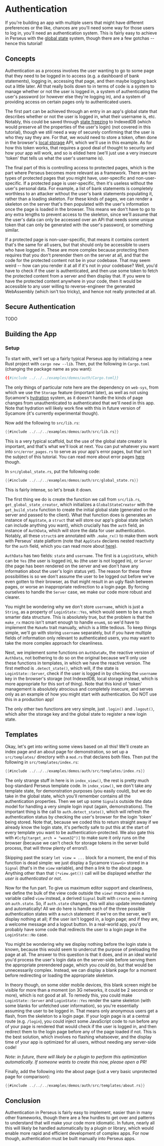 # Authentication

If you're building an app with multiple users that might have different preferences or the like, chances are you'll need some way for those users to log in, you'll need an authentication system. This is fairly easy to achieve in Perseus with the [global state](:reference/state/global) system, though there are a few gotchas -- hence this tutorial!

## Concepts

Authentication as a process involves the user wanting to go to some page that they need to be logged in to access (e.g. a dashboard of bank statements), logging in, accessing that page, and then maybe logging back out a little later. All that really boils down to in terms of code is a system to manage whether or not the user is logged in, a system of authenticating the user's password (or however else they're logging in), and a system of providing access on certain pages only to authenticated users.

The first part can be achieved through an entry in an app's global state that describes whether or not the user is logged in, what their username is, etc. Notably, this could be saved through [state freezing](:reference/state/freezing) to IndexedDB (which would preserve all the properties of the user's login) (not covered in this tutorial), though we still need a way of securely confirming that the user is who they say they are. For that, we would need to store a token, often done in the browser's [local storage](TODO) API, which we'll use in this example. As for how this token works, that requires a good deal of thought to security and how your app will work, and so is elided here (we'll just use a very insecure 'token' that tells us what the user's username is).

The final part of this is controlling access to protected pages, which is the part where Perseus becomes more relevant as a framework. There are two types of protected pages that you might have, user-specific and non-user-specific. If a protected page is user-specific, then it's useless without the user's personal data. For example, a list of bank statements is completely worthless to an attacker without the user's bank statements populating it, rather than a loading skeleton. For these kinds of pages, we can render a skeleton on the server that's then populated with the user's information once the page is loaded in the browser. This means we don't have to go to any extra lengths to prevent access to the skeleton, since we'll assume that the user's data can only be accessed over an APi that needs some unique token that can only be generated with the user's password, or something similar.

If a protected page is non-user-specific, that means it contains content that's the same for all users, but that should only be accessible to users who have logged in. These are more complex because protecting them requires that you don't prerender them on the server at all, and that the code for the protected content not be in your codebase. That may seem weird -- how can you render it at all if it's not in your codebase? Well, you'd have to check if the user is authenticated, and then use some token to fetch the protected content from a server and then display that. If you were to have the protected content anywhere in your code, then it would be accessible to any user willing to reverse-engineer the generated WebAssembly (which isn't too tricky), and hence not really protected at all.

## Secure Authentication

TODO

## Building the App

### Setup

To start with, we'll set up a fairly typical Perseus app by initializing a new Rust project with `cargo new --lib`. Then, put the following in `Cargo.toml` (changing the package name as you want):

```toml
{{#include ../../../examples/demos/auth/Cargo.toml}}
```

The only things of particular note here are the dependency on `web-sys`, from which we use the `Storage` feature (important later), as well as not using Sycamore's [hydration](:reference/hydration) system, as it doesn't handle the kinds of page changes from unauthenticated to authenticated that we'll need in this app. Note that hydration will likely work fine with this in future version of Sycamore (it's currently experimental though).

Now add the following to `src/lib.rs`:

```rust
{{#include ../../../examples/demos/auth/src/lib.rs}}
```

This is a very typical scaffold, but the use of the global state creator is important, and that's what we'll look at next. You can put whatever you want into `src/error_pages.rs` to serve as your app's error pages, but that isn't the subject of this tutorial. You can read more about error pages [here](:reference/error-pages) though.

In `src/global_state.rs`, put the following code:

```rust
{{#include ../../../examples/demos/auth/src/global_state.rs}}
```

This is fairly intense, so let's break it down.

The first thing we do is create the function we call from `src/lib.rs`, `get_global_state_creator`, which initializes a `GlobalStateCreator` with the `get_build_state` function to create the initial global state (generated on the server and passed to the client). What that function does is generates an instance of `AppState`, a `struct` that will store our app's global state (which can include anything you want), which crucially has the `auth` field, an instance of `AuthData`, which will store the data for user authentication. Notably, all these `struct`s are annotated with `.make_rx()` to make them work with Perseus' state platform (note that `AppState` declares nested reactivity for the `auth` field, which you can read more about [here](:reference/state/global)).

`AuthData` has two fields: `state` and `username`. The first is a `LoginState`, which can be `Yes` (the user is logged in), `No` (the user is not logged in), or `Server` (the page has been rendered on the server and we don't have any information about the user's login status yet). The reason for these three possibilities is so we don't assume the user to be logged out before we've even gotten to their browser, as that might result in an ugly flash between pages, or worse an inappropriate redirection to a login page. By forcing ourselves to handle the `Server` case, we make our code more robust and clearer.

You might be wondering why we don't store `username`, which is just a `String`, as a property of `LoginState::Yes`, which would seem to be a much smarter data structure. This is absolutely true, but the problem is that the `make_rx` macro isn't smart enough to handle `enum`s, so we'd have to implement the `MakeRx` trait manually, which is a little tedious. To keep things simple, we'll go with storing `username` separately, but if you have multiple fields of information only relevant to authenticated users, you may want to take the more complex approach for cleanliness.

Next, we implement some functions on `AuthDataRx`, the reactive version of `AuthData`, not bothering to do so on the original because we'll only use these functions in templates, in which we have the reactive version. The first method is `.detect_state()`, which will, if the state is `LoginState::Server`, check if the user is logged in by checking the `username` key in the browser's storage (not IndexedDB, local storage instead, which is more appropriate for this sort of thing). Note that this kind of 'token' management is absolutely atrocious and completely insecure, and serves only as an example of how you might start with authentication. Do NOT use this in a production app!

The only other two functions are very simple, just `.login()` and `.logout()`, which alter the storage key and the global state to register a new login state.

## Templates

Okay, let's get into writing some views based on all this! We'll create an index page and an about page for demonstration, so set up a `src/templates/` directory with a `mod.rs` that declares both files. Then put the following in `src/templates/index.rs`:

```rust
{{#include ../../../examples/demos/auth/src/templates/index.rs}}
```

The only strange stuff in here is in `index_view()`, the rest is pretty much bog-standard Perseus template code. In `index_view()`, we don't take any template state, for demonstration purposes (you easily could), but we do take in the global state, which you'll remember contains all the authentication properties. Then we set up some `Signal`s outside the data model for handling a very simple login input (again, demonstrations). The important thing is the call to `auth.detect_state()`, which will refresh the authentication status by checking the user's browser for the login 'token' being stored. Note that, because we coded this to return straight away if we already know the login state, it's perfectly safe to put this at the start of every template you want to be authentication-protected. We also gate this with `#[cfg(target_arch = "wasm32")]` to make sure it only runs on the browser (because we can't check for storage tokens in the server build process, that will throw plenty of errors!).

Skipping past the scary `let view = ...` block for a moment, the end of this function is dead simple: we just display a Sycamore `View<G>` stored in a `Signal` (that's in the `view` variable), and then a link to the about page. Anything other than that `(*view.get())` call will be displayed *whether the user is authenticated or not*.

Now for the fun part. To give us maximum editor support and cleanliness, we define the bulk of the view code outside the `view!` macro and in a variable called `view` instead, a derived `Signal` built with `create_memo` running on `auth.state`. So, if `auth.state` changes, this will also update immediately and automatically! All we do here is handle each of the three possible authentication states with a `match` statement: if we're on the server, we'll display nothing at all; if the user isn't logged in, a login page; and if they are, a welcome message and a logout button. In a real-world app, you'd probably have some code that redirects the user to a login page in the `LoginState::No` case.

You might be wondering why we display nothing before the login state is known, because this would seem to undercut the purpose of preloading the page at all. The answer to this question is that it does, and in an ideal world you'd process the user's login data on the server-side before serving them the appropriate prerendered page, which you *could* do, but that would be unnecessarily complex. Instead, we can display a blank page for a moment before redirecting or loading the appropriate skeleton.

In theory though, on some older mobile devices, this blank screen might be visible for more than a moment (on 3G networks, it could be 2 seconds or more), which is not good at all. To remedy this, you could make `LoginState::Server` and `LoginState::Yes` render the same skeleton (with some blanks for unfetched user information), so you're essentially assuming the user to be logged in. That means only anonymous users get a flash, from the skeleton to a login page. If your login page is at a central route (e.g. `/login`), you could inject some JavaScript code to run before any of your page is rendered that would check if the user is logged in, and then redirect them to the login page before any of the page loaded if not. This is the best solution, which involves no flashing whatsoever, and the display time of your app is optimized for all users, without needing any server-side code!

*Note: in future, there will likely be a plugin to perform this optimization automatically. If someone wants to create this now, please open a PR!*

Finally, add the following into the about page (just a very basic unprotected page for comparison):

```rust
{{#include ../../../examples/demos/auth/src/templates/about.rs}}
```

## Conclusion

Authentication in Perseus is fairly easy to implement, easier than in many other frameworks, though there are a few hurdles to get over and patterns to understand that will make your code more idiomatic. In future, nearly all this will likely be handled automatically by a plugin or library, which would enable more rapid and efficient development of complex apps. For now though, authentication must be built manually into Perseus apps.
